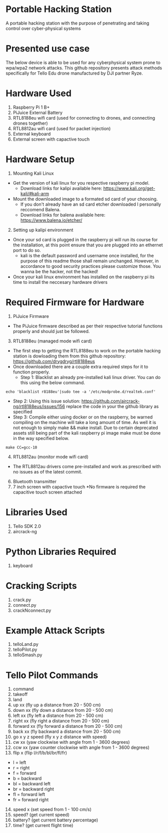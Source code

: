 # Portable Hacking Station
A portable hacking station with the purpose of penetrating and taking control over cyber-physical systems

# Presented use case
The below device is able to be used for any cyberphysical system prone to wpa/wpa2 network attacks. This github repository presents attack methods specifically for Tello Edu drone manufactured by DJI partner Ryze.

# Hardware Used
1) Raspberry Pi 1 B+
2) PiJuice External Battery
3) RTL8188eu wifi card (used for connecting to drones, and connecting drones together)
4) RTL8812au wifi card (used for packet injection)
5) External keyboard
6) External screen with capactive touch

# Hardware Setup
1) Mounting Kali Linux
* Get the version of kali linux for you respective raspberry pi model. 
  * Download links for kalipi available here: https://www.kali.org/get-kali/#kali-arm 
* Mount the downloaded image to a formated sd card of your choosing.
  * If you don't already have an sd card etcher downloaded I personally reccomend Balena.
  * Download links for balena available here: https://www.balena.io/etcher/
2) Setting up kalipi environment 
* Once your sd card is plugged in the raspberry pi will run its course for the installation, at this point ensure that you are plugged into an ethernet port to do so. 
  * kali is the default password and username once installed, for the purpose of this readme those shall remain unchanged. However, in accordance to good security practices please customize those. You wanna be the hacker, not the hacked!
* Once your kali linux environment has installed on the raspberry pi its time to install the neccesary hardware drivers

# Required Firmware for Hardware
1) PiJuice Firmware
* The PiJuice firmware described as per their respective tutorial functions properly and should just be followed. 
3) RTL8188eu (managed mode wifi card)
* The first step to getting the RTL8188eu to work on the portable hacking station is dowloading them from this github repository: https://github.com/drygdryg/rtl8188eus
* Once downloaded there are a couple extra required steps for it to function properly.
  * Step 1: Blacklist an already pre-installed kali linux driver. You can do this using the below command.
 ```
 echo 'blacklist r8188eu'|sudo tee -a '/etc/modprobe.d/realtek.conf'
 ```
  * Step 2: Using this issue solution: https://github.com/aircrack-ng/rtl8188eus/issues/156 replace the code in your the github library as specified 
  * Step 3: Compile either using docker or on the raspberry, be warned compiling on the machine will take a long amount of time. As well it is not enough to simply make && make install. Due to certain deprecated assets still being part of the kali raspberry pi image make must be done in the way specified below.
```
make CC=gcc-10
```
4) RTL8812au (monitor mode wifi card)
* The RTL8812au drivers come pre-installed and work as prescribed with no issues as of the latest commit. 
6) Bluetooth transmitter
7) 7 inch screen with capactive touch
*No firmware is required the capacitive touch screen attached 

# Libraries Used
1) Tello SDK 2.0
3) aircrack-ng

# Python Libraries Required
1) keyboard
# Cracking Scripts
1) crack.py
2) connect.py
3) crackNconnect.py

# Example Attack Scripts
1) telloLand.py
2) telloPilot.py
3) telloSmash.py

# Tello Pilot Commands

1) command
2) takeoff
3) land
4) up xx (fly up a distance from 20 - 500 cm)
5) down xx (fly down a distance from 20 - 500 cm)
6) left xx (fly left a distance from 20 - 500 cm)
7) right xx (fly right a distance from 20 - 500 cm)
8) forward xx (fly forward a distance from 20 - 500 cm)
9) back xx (fly backward a distance from 20 - 500 cm)
10) go x y z speed (fly x y z distance with speed)
11) cw xx (yaw clockwise with angle from 1 - 3600 degrees)
12) ccw xx (yaw counter clockwise with angle from 1 - 3600 degrees)
13) flip x (flip l/r/f/b/bl/br/fl/fr)
 * l = left
 * r = right
 * f = forward
 * b = backward
 * bl = backward left
 * br = backward right
 * fl = forward left
 * fr = forward right
14) speed x (set speed from 1 - 100 cm/s)
15) speed? (get current speed)
16) battery? (get current battery percentage)
17) time? (get current flight time)
